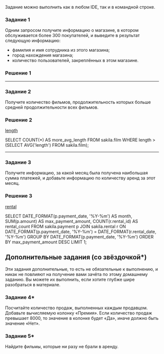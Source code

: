 Задание можно выполнить как в любом IDE, так и в командной строке.

### Задание 1

Одним запросом получите информацию о магазине, в котором обслуживается более 300 покупателей, и выведите в результат следующую информацию: 
- фамилия и имя сотрудника из этого магазина;
- город нахождения магазина;
- количество пользователей, закреплённых в этом магазине.


### Решение 1


---


### Задание 2

Получите количество фильмов, продолжительность которых больше средней продолжительности всех фильмов.

### Решение 2
[length](https://github.com/sash3939/SQL-part2/assets/156709540/f6889261-3a17-490f-923a-5dda11860e6b)

SELECT COUNT(*) AS more_avg_length
FROM sakila.film
WHERE length > (SELECT AVG('length') FROM sakila.film);

---

### Задание 3

Получите информацию, за какой месяц была получена наибольшая сумма платежей, и добавьте информацию по количеству аренд за этот месяц.

### Решение 3
[rental](https://github.com/sash3939/SQL-part2/assets/156709540/5cd104de-4adf-4fe3-97a9-44e4b2a8336a)

SELECT 
    DATE_FORMAT(p.payment_date, '%Y-%m') AS month,
    SUM(p.amount) AS max_payment_amount,
    COUNT(r.rental_id) AS rental_count
FROM 
    sakila.payment p
JOIN 
    sakila.rental r ON DATE_FORMAT(p.payment_date, '%Y-%m') = DATE_FORMAT(r.rental_date, '%Y-%m')
GROUP BY 
    DATE_FORMAT(p.payment_date, '%Y-%m')
ORDER BY 
    max_payment_amount DESC
LIMIT 1;

## Дополнительные задания (со звёздочкой*)
Эти задания дополнительные, то есть не обязательные к выполнению, и никак не повлияют на получение вами зачёта по этому домашнему заданию. Вы можете их выполнить, если хотите глубже шире разобраться в материале.

### Задание 4*

Посчитайте количество продаж, выполненных каждым продавцом. Добавьте вычисляемую колонку «Премия». Если количество продаж превышает 8000, то значение в колонке будет «Да», иначе должно быть значение «Нет».

### Задание 5*

Найдите фильмы, которые ни разу не брали в аренду.

